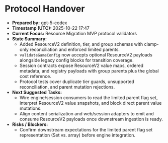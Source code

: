 # Protocol Handover

- **Prepared by:** gpt-5-codex
- **Timestamp (UTC):** 2025-10-22 17:47
- **Current Focus:** Resource Migration MVP protocol validators
- **State Summary:**
  - Added ResourceV2 definition, tier, and group schemas with clamp-only reconciliation and enforced limited parents.
  - `validateGameConfig` now accepts optional ResourceV2 payloads alongside legacy config blocks for transition coverage.
  - Session contracts expose ResourceV2 value maps, ordered metadata, and registry payloads with group parents plus the global cost reference.
  - Protocol tests cover duplicate tier guards, unsupported reconciliation, and parent mutation rejections.
- **Next Suggested Tasks:**
  - Wire engine/session consumers to read the limited parent flag set, interpret ResourceV2 value snapshots, and block direct parent value mutations.
  - Align content serialization and web/session adapters to emit and consume ResourceV2 payloads once downstream ingestion is ready.
- **Risks / Blockers:**
  - Confirm downstream expectations for the limited parent flag set representation (Set vs. array) before engine integration.
